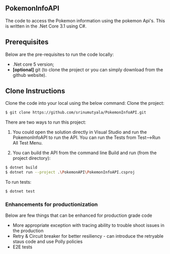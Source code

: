 ## PokemonInfoAPI
The code to access the Pokemon information using the pokemon Api's. This is written in the .Net Core 3.1 using C#.

## Prerequisites
Below are the pre-requisites to run the code locally:
* .Net core 5 version;
* **[optional]** git (to clone the project or you can simply download from the github website).

## Clone Instructions
Clone the code into your local using the below command:
Clone the project:
```sh
$ git clone https://github.com/srinumutyala/PokemonInfoAPI.git
```

There are two ways to run this project:
1. You could open the solution directly in Visual Studio and run the PokemonInfoAPI to run the API. You can run the Tests from Test-->Run All Test Menu.


2. You can build the API from the command line
Build and run (from the project directory):
```sh
$ dotnet build
$ dotnet run --project .\PokemonAPI\PokemonInfoAPI.csproj
```

To run tests:
```sh
$ dotnet test
```

### Enhancements for productionization
Below are few things that can be enhanced for production grade code
* More appropriate exception with tracing ability to trouble shoot issues in the production
* Retry & Circuit breaker for better resiliency - can introduce the retryable staus code and use Polly policies
* E2E tests
